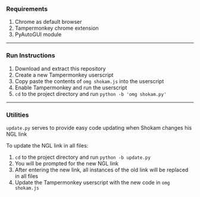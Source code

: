 ### Requirements  
1. Chrome as default browser
2. Tampermonkey chrome extension
3. PyAutoGUI module
---
  
### Run Instructions  
1. Download and extract this repository
2. Create a new Tampermonkey userscript
3. Copy paste the contents of `omg shokam.js` into the userscript
4. Enable Tampermonkey and run the userscript
5. `cd` to the project directory and run `python -b 'omg shokam.py'`
---

### Utilities  
`update.py` serves to provide easy code updating when Shokam changes his NGL link  
  
To update the NGL link in all files:
1. `cd` to the project directory and run `python -b update.py`
2. You will be prompted for the new NGL link
3. After entering the new link, all instances of the old link will be replaced in all files
4. Update the Tampermonkey userscript with the new code in `omg shokam.js`
